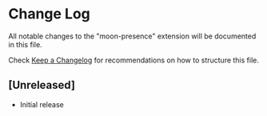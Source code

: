 # Change Log

All notable changes to the "moon-presence" extension will be documented in this file.

Check [Keep a Changelog](http://keepachangelog.com/) for recommendations on how to structure this file.

## [Unreleased]

- Initial release
